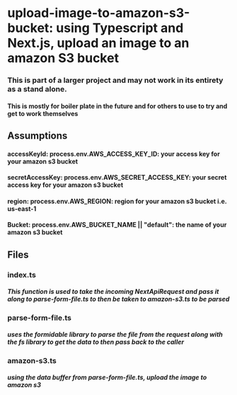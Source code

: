 # upload-image-to-amazon-s3-bucket: using Typescript and Next.js, upload an image to an amazon S3 bucket
### This is part of a larger project and may not work in its entirety as a stand alone. 
#### This is mostly for boiler plate in the future and for others to use to try and get to work themselves
## Assumptions
#### accessKeyId: process.env.AWS_ACCESS_KEY_ID: your access key for your amazon s3 bucket
#### secretAccessKey: process.env.AWS_SECRET_ACCESS_KEY: your secret access key for your amazon s3 bucket
#### region: process.env.AWS_REGION: region for your amazon s3 bucket i.e. us-east-1
#### Bucket: process.env.AWS_BUCKET_NAME || "default": the name of your amazon s3 bucket
## Files
### index.ts
##### This function is used to take the incoming NextApiRequest and pass it along to parse-form-file.ts to then be taken to amazon-s3.ts to be parsed
### parse-form-file.ts
##### uses the formidable library to parse the file from the request along with the fs library to get the data to then pass back to the caller
### amazon-s3.ts
##### using the data buffer from parse-form-file.ts, upload the image to amazon s3
